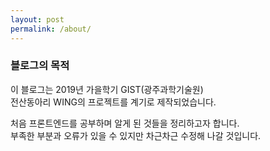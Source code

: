 ```yaml
---
layout: post
permalink: /about/
---
```


### 블로그의 목적

이 블로그는 2019년 가을학기 GIST(광주과학기술원)<br>전산동아리 WING의 프로젝트를 계기로 제작되었습니다.

처음 프론트엔드를 공부하며 알게 된 것들을 정리하고자 합니다.<br>
부족한 부분과 오류가 있을 수 있지만 차근차근 수정해 나갈 것입니다.
